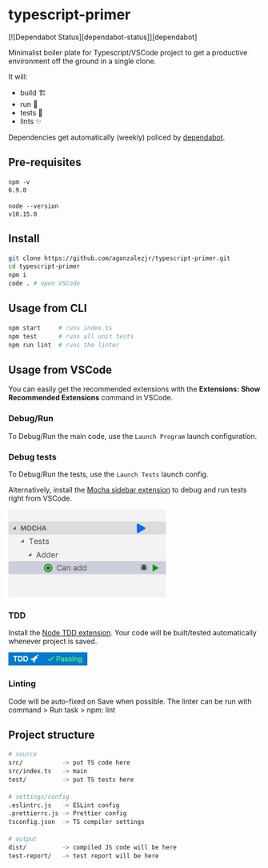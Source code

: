 # typescript-primer

[![Dependabot Status][dependabot-status]][dependabot]

Minimalist boiler plate for Typescript/VSCode project to get a productive environment off the ground in a single clone.

It will:

- build 🏗️
- run 🏃
- tests 🧪
- lints ✨

Dependencies get automatically (weekly) policed by [dependabot](https://app.dependabot.com/accounts/agonzalezjr/repos/123736588).

## Pre-requisites

```
npm -v
6.9.0

node --version
v10.15.0
```

## Install

```sh
git clone https://github.com/agonzalezjr/typescript-primer.git
cd typescript-primer
npm i
code . # open VSCode
```

## Usage from CLI

```sh
npm start     # runs index.ts
npm test      # runs all unit tests
npm run lint  # runs the linter
```

## Usage from VSCode

You can easily get the recommended extensions with the **Extensions: Show Recommended Extensions** command in VSCode.

### Debug/Run

To Debug/Run the main code, use the `Launch Program` launch configuration.

### Debug tests

To Debug/Run the tests, use the `Launch Tests` launch config.

Alternatively, install the [Mocha sidebar extension](https://marketplace.visualstudio.com/items?itemName=maty.vscode-mocha-sidebar) to debug and run tests right from VSCode.

![ms](mocha-sidebar.png)

### TDD

Install the [Node TDD extension](https://marketplace.visualstudio.com/items?itemName=prashaantt.node-tdd). Your code will be built/tested automatically whenever project is saved.

![nt](node-tdd.png)

### Linting

Code will be auto-fixed on Save when possible. The linter can be run with command > Run task > npm: lint

## Project structure

```sh
# source
src/           -> put TS code here
src/index.ts   -> main
test/          -> put TS tests here

# settings/config
.eslintrc.js   -> ESLint config
.prettierrc.js -> Prettier config
tsconfig.json  -> TS compiler settings

# output
dist/          -> compiled JS code will be here
test-report/   -> test report will be here
```
